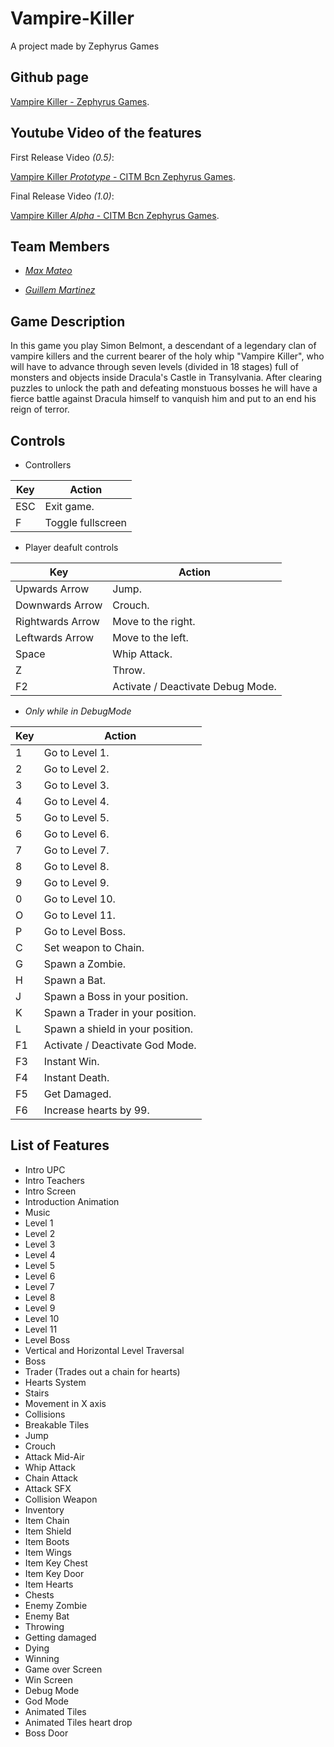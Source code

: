 # **Vampire-Killer**
A project made by Zephyrus Games

## **Github page**

[Vampire Killer - Zephyrus Games](https://github.com/M4xp0w3rg4m3s/Vampire-Killer).

## **Youtube Video of the features**

First Release Video *(0.5)*:

[Vampire Killer *Prototype* - CITM Bcn Zephyrus Games](https://www.youtube.com/watch?v=6NMuUqSo27c).

Final Release Video *(1.0)*:

[Vampire Killer *Alpha* - CITM Bcn Zephyrus Games]().

## **Team Members**

* *[Max Mateo](https://github.com/M4xp0w3rg4m3s)*

* *[Guillem Martinez](https://github.com/GuillemDev)*

## **Game Description**

In this game you play Simon Belmont,
a descendant of a legendary clan of 
vampire killers and the current bearer 
of the holy whip "Vampire Killer", 
who will have to advance through seven levels 
(divided in 18 stages) full of monsters and
objects inside Dracula's Castle in Transylvania.
After clearing puzzles to unlock the path and
defeating monstuous bosses he will have a 
fierce battle against Dracula himself to 
vanquish him and put to an end his reign 
of terror.

## **Controls**

* Controllers

| Key | Action |
-- | --
|ESC | Exit game. |
|F | Toggle fullscreen |

* Player deafult controls

| Key | Action |
-- | --
|Upwards Arrow |Jump.|
|Downwards Arrow |Crouch.|
|Rightwards Arrow |Move to the right.|
|Leftwards Arrow |Move to the left.|
|Space |Whip Attack.|
|Z |Throw.|
|F2 |Activate / Deactivate Debug Mode.|

* *Only while in DebugMode*

| Key | Action |
-- | --
|1 |Go to Level 1.|
|2 |Go to Level 2.|
|3 |Go to Level 3.|
|4 |Go to Level 4.|
|5 |Go to Level 5.|
|6 |Go to Level 6.|
|7 |Go to Level 7.|
|8 |Go to Level 8.|
|9 |Go to Level 9.|
|0 |Go to Level 10.|
|O |Go to Level 11.|
|P |Go to Level Boss.|
|C |Set weapon to Chain.|
|G |Spawn a Zombie.|
|H |Spawn a Bat.|
|J |Spawn a Boss in your position.|
|K |Spawn a Trader in your position.|
|L |Spawn a shield in your position.|
|F1 |Activate / Deactivate God Mode.|
|F3 |Instant Win.|
|F4 |Instant Death.|
|F5 |Get Damaged.|
|F6 |Increase hearts by 99.|

## **List of Features**

* Intro UPC
* Intro Teachers
* Intro Screen
* Introduction Animation
* Music
* Level 1
* Level 2
* Level 3
* Level 4
* Level 5
* Level 6
* Level 7
* Level 8
* Level 9
* Level 10
* Level 11
* Level Boss
* Vertical and Horizontal Level Traversal
* Boss
* Trader (Trades out a chain for hearts)
* Hearts System
* Stairs
* Movement in X axis
* Collisions
* Breakable Tiles
* Jump
* Crouch
* Attack Mid-Air
* Whip Attack
* Chain Attack
* Attack SFX
* Collision Weapon
* Inventory
* Item Chain
* Item Shield
* Item Boots
* Item Wings
* Item Key Chest
* Item Key Door
* Item Hearts
* Chests
* Enemy Zombie
* Enemy Bat
* Throwing
* Getting damaged
* Dying
* Winning
* Game over Screen
* Win Screen
* Debug Mode
* God Mode
* Animated Tiles
* Animated Tiles heart drop
* Boss Door